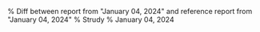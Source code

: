 % Diff between report from "January 04, 2024" and reference report from "January 04, 2024"
% Strudy
% January 04, 2024


